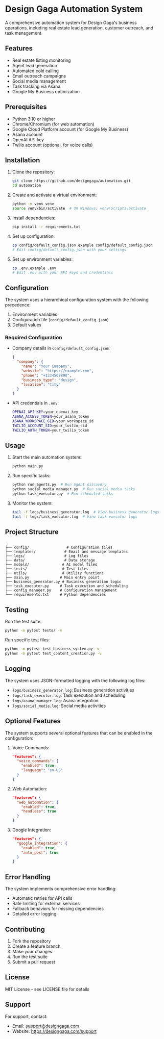 # Design Gaga Automation System

A comprehensive automation system for Design Gaga's business operations, including real estate lead generation, customer outreach, and task management.

## Features

- Real estate listing monitoring
- Agent lead generation
- Automated cold calling
- Email outreach campaigns
- Social media management
- Task tracking via Asana
- Google My Business optimization

## Prerequisites

- Python 3.10 or higher
- Chrome/Chromium (for web automation)
- Google Cloud Platform account (for Google My Business)
- Asana account
- OpenAI API key
- Twilio account (optional, for voice calls)

## Installation

1. Clone the repository:
   ```bash
   git clone https://github.com/designgaga/automation.git
   cd automation
   ```

2. Create and activate a virtual environment:
   ```bash
   python -m venv venv
   source venv/bin/activate  # On Windows: venv\Scripts\activate
   ```

3. Install dependencies:
   ```bash
   pip install -r requirements.txt
   ```

4. Set up configuration:
   ```bash
   cp config/default_config.json.example config/default_config.json
   # Edit config/default_config.json with your settings
   ```

5. Set up environment variables:
   ```bash
   cp .env.example .env
   # Edit .env with your API keys and credentials
   ```

## Configuration

The system uses a hierarchical configuration system with the following precedence:
1. Environment variables
2. Configuration file (`config/default_config.json`)
3. Default values

### Required Configuration

- Company details in `config/default_config.json`:
  ```json
  {
    "company": {
      "name": "Your Company",
      "website": "https://example.com",
      "phone": "+1234567890",
      "business_type": "design",
      "location": "City"
    }
  }
  ```

- API credentials in `.env`:
  ```bash
  OPENAI_API_KEY=your_openai_key
  ASANA_ACCESS_TOKEN=your_asana_token
  ASANA_WORKSPACE_GID=your_workspace_id
  TWILIO_ACCOUNT_SID=your_twilio_sid
  TWILIO_AUTH_TOKEN=your_twilio_token
  ```

## Usage

1. Start the main automation system:
   ```bash
   python main.py
   ```

2. Run specific tasks:
   ```bash
   python run_agents.py  # Run agent discovery
   python social_media_manager.py  # Run social media tasks
   python task_executor.py  # Run scheduled tasks
   ```

3. Monitor the system:
   ```bash
   tail -f logs/business_generator.log  # View business generator logs
   tail -f logs/task_executor.log  # View task executor logs
   ```

## Project Structure

```
.
├── config/                 # Configuration files
├── templates/             # Email and message templates
├── logs/                  # Log files
├── data/                  # Data storage
├── models/               # AI model files
├── tests/                # Test files
├── utils/                # Utility functions
├── main.py              # Main entry point
├── business_generator.py # Business generation logic
├── task_executor.py     # Task execution and scheduling
├── config_manager.py    # Configuration management
└── requirements.txt     # Python dependencies
```

## Testing

Run the test suite:
```bash
python -m pytest tests/ -v
```

Run specific test files:
```bash
python -m pytest test_business_system.py -v
python -m pytest test_content_creation.py -v
```

## Logging

The system uses JSON-formatted logging with the following log files:
- `logs/business_generator.log`: Business generation activities
- `logs/task_executor.log`: Task execution and scheduling
- `logs/asana_manager.log`: Asana integration
- `logs/social_media.log`: Social media activities

## Optional Features

The system supports several optional features that can be enabled in the configuration:

1. Voice Commands:
   ```json
   "features": {
     "voice_commands": {
       "enabled": true,
       "language": "en-US"
     }
   }
   ```

2. Web Automation:
   ```json
   "features": {
     "web_automation": {
       "enabled": true,
       "headless": true
     }
   }
   ```

3. Google Integration:
   ```json
   "features": {
     "google_integration": {
       "enabled": true,
       "auto_post": true
     }
   }
   ```

## Error Handling

The system implements comprehensive error handling:
- Automatic retries for API calls
- Rate limiting for external services
- Fallback behaviors for missing dependencies
- Detailed error logging

## Contributing

1. Fork the repository
2. Create a feature branch
3. Make your changes
4. Run the test suite
5. Submit a pull request

## License

MIT License - see LICENSE file for details

## Support

For support, contact:
- Email: support@designgaga.com
- Website: https://designgaga.com/support